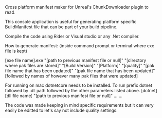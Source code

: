 Cross platform manifest maker for Unreal's ChunkDownloader plugin to read.

This console application is useful for generating platform specific BuildManifest file that can be part of your build pipeline. 

Compile the code using Rider or Visual studio or any .Net compiler. 

How to generate manifest: (inside command prompt or terminal where exe file is kept)

[exe file name].exe "[path to previous manifest file or null]"
"[directory where pak files are stored]"
"[Build Version]"
"[Platform]"
"[quality]"
"[pak file name that has been updated]"
"[pak file name that has been updated]"
[followed by names of however many pak files that were updated] 

For running on mac dotnetcore needs to be installed. 
To run prefix dotnet followed by .dll path followed by the other parameters listed above.
[dotnet][dll file name] "[path to previous manifest file or null]"
...
...

The code was made keeping in mind specific requirements but it can very easily be editted to let's say not include quality settings.
